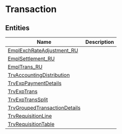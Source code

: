 
# Transaction


## Entities

|Name|Description|
|---|---|
|[EmplExchRateAdjustment_RU](EmplExchRateAdjustment_RU.cdm.json)||
|[EmplSettlement_RU](EmplSettlement_RU.cdm.json)||
|[EmplTrans_RU](EmplTrans_RU.cdm.json)||
|[TrvAccountingDistribution](TrvAccountingDistribution.cdm.json)||
|[TrvExpPaymentDetails](TrvExpPaymentDetails.cdm.json)||
|[TrvExpTrans](TrvExpTrans.cdm.json)||
|[TrvExpTransSplit](TrvExpTransSplit.cdm.json)||
|[TrvGroupedTransactionDetails](TrvGroupedTransactionDetails.cdm.json)||
|[TrvRequisitionLine](TrvRequisitionLine.cdm.json)||
|[TrvRequisitionTable](TrvRequisitionTable.cdm.json)||
